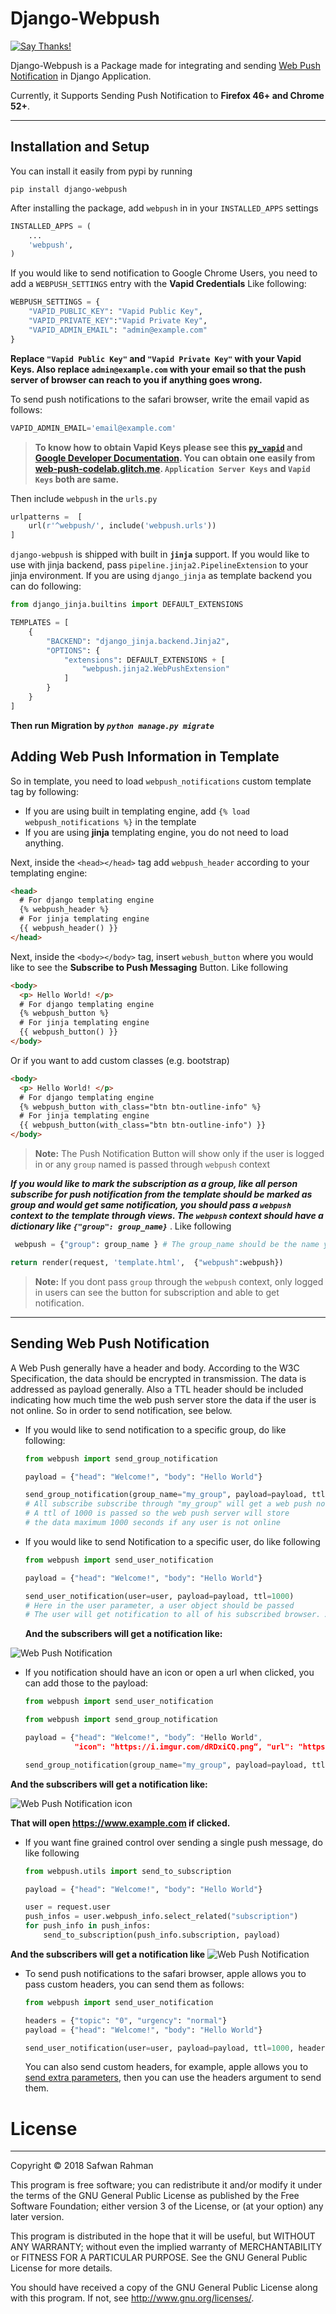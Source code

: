 ﻿
Django-Webpush
==============
[![Say Thanks!](https://img.shields.io/badge/Say%20Thanks-!-1EAEDB.svg)](https://saythanks.io/to/safwanrahman)

Django-Webpush is a Package made for integrating and sending [Web Push Notification](https://developer.mozilla.org/en/docs/Web/API/Push_API) in Django Application.

Currently, it Supports Sending Push Notification to **Firefox 46+ and Chrome 52+**.

----------


Installation and Setup
----------------------

You can install it easily from pypi by running

    pip install django-webpush

After installing the package, add `webpush` in in your `INSTALLED_APPS` settings

```python
INSTALLED_APPS = (
    ...
    'webpush',
)
```

If you would like to send notification to Google Chrome Users, you need to add a ``WEBPUSH_SETTINGS`` entry with the **Vapid Credentials** Like following:
```python
WEBPUSH_SETTINGS = {
    "VAPID_PUBLIC_KEY": "Vapid Public Key",
    "VAPID_PRIVATE_KEY":"Vapid Private Key",
    "VAPID_ADMIN_EMAIL": "admin@example.com"
}
```
**Replace ``"Vapid Public Key"`` and ``"Vapid Private Key"`` with your Vapid Keys. Also replace ``admin@example.com`` with your email so that the push server of browser can reach to you if anything goes wrong.**

To send push notifications to the safari browser, write the email vapid as follows:

```python
VAPID_ADMIN_EMAIL='email@example.com'
```
    

> **To know how to obtain Vapid Keys please see this [`py_vapid`](https://github.com/web-push-libs/vapid/tree/master/python) and [Google Developer Documentation](https://developers.google.com/web/fundamentals/push-notifications/subscribing-a-user#how_to_create_application_server_keys). You can obtain one easily from [web-push-codelab.glitch.me](https://web-push-codelab.glitch.me/). ``Application Server Keys`` and ``Vapid Keys`` both are same.**

Then include `webpush` in the `urls.py`

```python
urlpatterns =  [
    url(r'^webpush/', include('webpush.urls'))
]
  ```


`django-webpush` is shipped with built in **`jinja`** support.
If you would like to use with jinja backend,
pass ``pipeline.jinja2.PipelineExtension`` to your jinja environment.
If you are using `django_jinja` as template backend you can do following:

```python
from django_jinja.builtins import DEFAULT_EXTENSIONS

TEMPLATES = [
    {
        "BACKEND": "django_jinja.backend.Jinja2",
        "OPTIONS": {
            "extensions": DEFAULT_EXTENSIONS + [
                "webpush.jinja2.WebPushExtension"
            ]
        }
    }
]
```


**Then run Migration by ***`python manage.py migrate`*****



Adding Web Push Information in Template
---------------------------------------

So in template, you need to load `webpush_notifications` custom template tag by following:
- If you are using built in templating engine, add `{% load webpush_notifications %}` in the template
- If you are using **jinja** templating engine, you do not need to load anything.

Next, inside the `<head></head>` tag add `webpush_header` according to your templating engine:

```html
<head>
  # For django templating engine
  {% webpush_header %}
  # For jinja templating engine
  {{ webpush_header() }}
</head>
```
Next, inside the `<body></body>` tag, insert `webush_button` where you would like to see the **Subscribe to Push Messaging** Button. Like following

```html
<body>
  <p> Hello World! </p>
  # For django templating engine
  {% webpush_button %}
  # For jinja templating engine
  {{ webpush_button() }}
</body>
```

Or if you want to add custom classes (e.g. bootstrap)

```html
<body>
  <p> Hello World! </p>
  # For django templating engine
  {% webpush_button with_class="btn btn-outline-info" %}
  # For jinja templating engine
  {{ webpush_button(with_class="btn btn-outline-info") }}
</body>
```

 >**Note:** The Push Notification Button will show only if the user is logged in or any `group` named is passed through `webpush` context

 ***If you would like to mark the subscription as a group, like all person subscribe for push notification from the template should be marked as group and would get same notification, you should pass a `webpush` context to the template through views. The `webpush` context should have a dictionary like `{"group": group_name}`*** . Like following

```python
 webpush = {"group": group_name } # The group_name should be the name you would define.

return render(request, 'template.html',  {"webpush":webpush})
```
> **Note:** If you dont pass `group` through the `webpush` context, only logged in users can see the button for subscription and able to get notification.

----------

Sending Web Push Notification
-----------------------------

A Web Push generally have a header and body. According to the W3C Specification, the data should be encrypted in transmission. The data is addressed as payload generally. Also a TTL header should be included indicating how much time the web push server store the data if the user is not online.
So in order to send notification, see below.

- If you would like to send notification to a specific group, do like following:


    ```python
    from webpush import send_group_notification

    payload = {"head": "Welcome!", "body": "Hello World"}

    send_group_notification(group_name="my_group", payload=payload, ttl=1000)
    # All subscribe subscribe through "my_group" will get a web push notification.
    # A ttl of 1000 is passed so the web push server will store
    # the data maximum 1000 seconds if any user is not online

    ```

- If you would like to send Notification to a specific user, do like following
    ```python
    from webpush import send_user_notification

    payload = {"head": "Welcome!", "body": "Hello World"}

    send_user_notification(user=user, payload=payload, ttl=1000)
    # Here in the user parameter, a user object should be passed
    # The user will get notification to all of his subscribed browser. A user can subscribe many browsers.
    ```

    **And the subscribers will get a notification like:**

![Web Push Notification](http://i.imgur.com/VA6cxRc.png)

- If you notification should have an icon or open a url when clicked, you can add those to the payload:

    ``` python
    from webpush import send_user_notification
    
    from webpush import send_group_notification

    payload = {"head": "Welcome!", "body”: "Hello World", 
               "icon": "https://i.imgur.com/dRDxiCQ.png“, "url": "https://www.example.com"}

    send_group_notification(group_name="my_group", payload=payload, ttl=1000)
    ```
**And the subscribers will get a notification like:**

![Web Push Notification icon](http://i.imgur.com/Vr1RMvF.png)

**That will open https://www.example.com if clicked.**
 
- If you want fine grained control over sending a single push message, do like following


    ```python
    from webpush.utils import send_to_subscription

    payload = {"head": "Welcome!", "body": "Hello World"}

    user = request.user
    push_infos = user.webpush_info.select_related("subscription")
    for push_info in push_infos:
        send_to_subscription(push_info.subscription, payload)

    ```
    


 
 
 **And the subscribers will get a notification like**
 ![Web Push Notification](http://i.imgur.com/VA6cxRc.png)
 
 


- To send push notifications to the safari browser, apple allows you to pass custom headers, you can send them as follows:
    
    ```python
    from webpush import send_user_notification
    
    headers = {"topic": "0", "urgency": "normal"}
    payload = {"head": "Welcome!", "body": "Hello World"}
    
    send_user_notification(user=user, payload=payload, ttl=1000, headers=headers)
    
    ```
    
    You can also send custom headers, for example, apple allows you to [send extra parameters](https://developer.apple.com/documentation/usernotifications/sending_web_push_notifications_in_web_apps_safari_and_other_browsers#3994592), then you can use the headers argument to send them.
    
    
    
License
=======
----
Copyright © 2018 Safwan Rahman

This program is free software; you can redistribute it and/or modify it under the terms of the GNU General Public License as published by the Free Software Foundation; either version 3 of the License, or (at your option) any later version.

   This program is distributed in the hope that it will be useful,
   but WITHOUT ANY WARRANTY; without even the implied warranty of
   MERCHANTABILITY or FITNESS FOR A PARTICULAR PURPOSE.  See the
   GNU General Public License for more details.

   You should have received a copy of the GNU General Public License
    along with this program.  If not, see <http://www.gnu.org/licenses/>.
